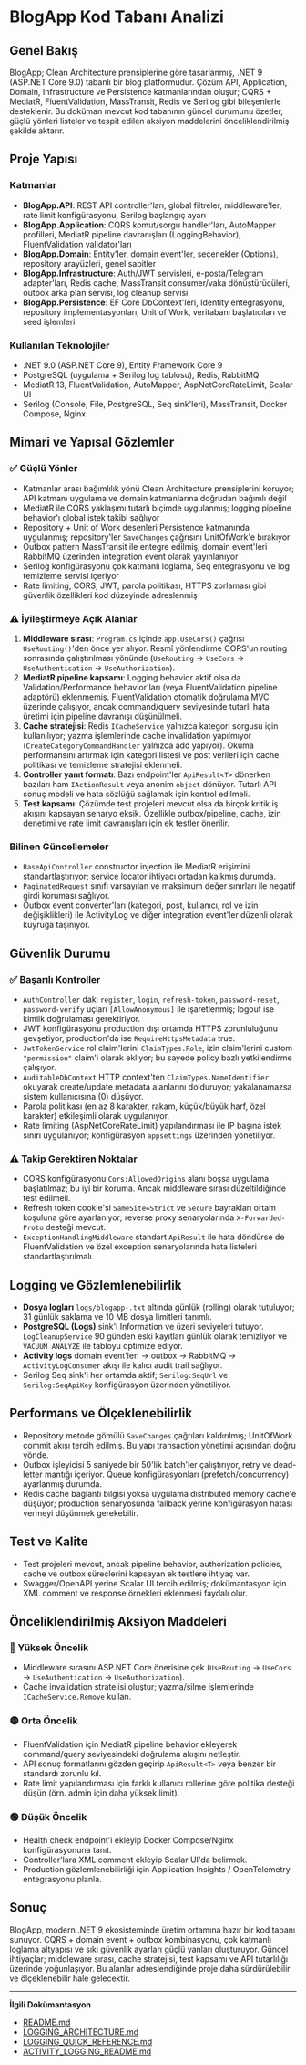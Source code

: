 # BlogApp Kod Tabanı Analizi

## Genel Bakış
BlogApp; Clean Architecture prensiplerine göre tasarlanmış, .NET 9 (ASP.NET Core 9.0) tabanlı bir blog platformudur. Çözüm API, Application, Domain, Infrastructure ve Persistence katmanlarından oluşur; CQRS + MediatR, FluentValidation, MassTransit, Redis ve Serilog gibi bileşenlerle desteklenir. Bu doküman mevcut kod tabanının güncel durumunu özetler, güçlü yönleri listeler ve tespit edilen aksiyon maddelerini önceliklendirilmiş şekilde aktarır.

## Proje Yapısı

### Katmanlar
- **BlogApp.API**: REST API controller'ları, global filtreler, middleware'ler, rate limit konfigürasyonu, Serilog başlangıç ayarı
- **BlogApp.Application**: CQRS komut/sorgu handler'ları, AutoMapper profilleri, MediatR pipeline davranışları (LoggingBehavior), FluentValidation validator'ları
- **BlogApp.Domain**: Entity'ler, domain event'ler, seçenekler (Options), repository arayüzleri, genel sabitler
- **BlogApp.Infrastructure**: Auth/JWT servisleri, e-posta/Telegram adapter'ları, Redis cache, MassTransit consumer/vaka dönüştürücüleri, outbox arka plan servisi, log cleanup servisi
- **BlogApp.Persistence**: EF Core DbContext'leri, Identity entegrasyonu, repository implementasyonları, Unit of Work, veritabanı başlatıcıları ve seed işlemleri

### Kullanılan Teknolojiler
- .NET 9.0 (ASP.NET Core 9), Entity Framework Core 9
- PostgreSQL (uygulama + Serilog log tablosu), Redis, RabbitMQ
- MediatR 13, FluentValidation, AutoMapper, AspNetCoreRateLimit, Scalar UI
- Serilog (Console, File, PostgreSQL, Seq sink'leri), MassTransit, Docker Compose, Nginx

## Mimari ve Yapısal Gözlemler

### ✅ Güçlü Yönler
- Katmanlar arası bağımlılık yönü Clean Architecture prensiplerini koruyor; API katmanı uygulama ve domain katmanlarına doğrudan bağımlı değil
- MediatR ile CQRS yaklaşımı tutarlı biçimde uygulanmış; logging pipeline behavior'ı global istek takibi sağlıyor
- Repository + Unit of Work desenleri Persistence katmanında uygulanmış; repository'ler `SaveChanges` çağrısını UnitOfWork'e bırakıyor
- Outbox pattern MassTransit ile entegre edilmiş; domain event'leri RabbitMQ üzerinden integration event olarak yayınlanıyor
- Serilog konfigürasyonu çok katmanlı loglama, Seq entegrasyonu ve log temizleme servisi içeriyor
- Rate limiting, CORS, JWT, parola politikası, HTTPS zorlaması gibi güvenlik özellikleri kod düzeyinde adreslenmiş

### ⚠️ İyileştirmeye Açık Alanlar
1. **Middleware sırası**: `Program.cs` içinde `app.UseCors()` çağrısı `UseRouting()`'den önce yer alıyor. Resmî yönlendirme CORS'un routing sonrasında çalıştırılması yönünde (`UseRouting` → `UseCors` → `UseAuthentication` → `UseAuthorization`).
2. **MediatR pipeline kapsamı**: Logging behavior aktif olsa da Validation/Performance behavior'ları (veya FluentValidation pipeline adaptörü) eklenmemiş. FluentValidation otomatik doğrulama MVC üzerinde çalışıyor, ancak command/query seviyesinde tutarlı hata üretimi için pipeline davranışı düşünülmeli.
3. **Cache stratejisi**: Redis `ICacheService` yalnızca kategori sorgusu için kullanılıyor; yazma işlemlerinde cache invalidation yapılmıyor (`CreateCategoryCommandHandler` yalnızca add yapıyor). Okuma performansını artırmak için kategori listesi ve post verileri için cache politikası ve temizleme stratejisi eklenmeli.
4. **Controller yanıt formatı**: Bazı endpoint'ler `ApiResult<T>` dönerken bazıları ham `IActionResult` veya anonim `object` dönüyor. Tutarlı API sonuç modeli ve hata sözlüğü sağlamak için kontrol edilmeli.
5. **Test kapsamı**: Çözümde test projeleri mevcut olsa da birçok kritik iş akışını kapsayan senaryo eksik. Özellikle outbox/pipeline, cache, izin denetimi ve rate limit davranışları için ek testler önerilir.

### Bilinen Güncellemeler
- `BaseApiController` constructor injection ile MediatR erişimini standartlaştırıyor; service locator ihtiyacı ortadan kalkmış durumda.
- `PaginatedRequest` sınıfı varsayılan ve maksimum değer sınırları ile negatif girdi koruması sağlıyor.
- Outbox event converter'ları (kategori, post, kullanıcı, rol ve izin değişiklikleri) ile ActivityLog ve diğer integration event'ler düzenli olarak kuyruğa taşınıyor.

## Güvenlik Durumu

### ✅ Başarılı Kontroller
- `AuthController` daki `register`, `login`, `refresh-token`, `password-reset`, `password-verify` uçları `[AllowAnonymous]` ile işaretlenmiş; logout ise kimlik doğrulaması gerektiriyor.
- JWT konfigürasyonu production dışı ortamda HTTPS zorunluluğunu gevşetiyor, production'da ise `RequireHttpsMetadata` true.
- `JwtTokenService` rol claim'lerini `ClaimTypes.Role`, izin claim'lerini custom `"permission"` claim'i olarak ekliyor; bu sayede policy bazlı yetkilendirme çalışıyor.
- `AuditableDbContext` HTTP context'ten `ClaimTypes.NameIdentifier` okuyarak create/update metadata alanlarını dolduruyor; yakalanamazsa sistem kullanıcısına (0) düşüyor.
- Parola politikası (en az 8 karakter, rakam, küçük/büyük harf, özel karakter) etkileşimli olarak uygulanıyor.
- Rate limiting (AspNetCoreRateLimit) yapılandırması ile IP başına istek sınırı uygulanıyor; konfigürasyon `appsettings` üzerinden yönetiliyor.

### ⚠️ Takip Gerektiren Noktalar
- CORS konfigürasyonu `Cors:AllowedOrigins` alanı boşsa uygulama başlatılmaz; bu iyi bir koruma. Ancak middleware sırası düzeltildiğinde test edilmeli.
- Refresh token cookie'si `SameSite=Strict` ve `Secure` bayrakları ortam koşuluna göre ayarlanıyor; reverse proxy senaryolarında `X-Forwarded-Proto` desteği mevcut.
- `ExceptionHandlingMiddleware` standart `ApiResult` ile hata döndürse de FluentValidation ve özel exception senaryolarında hata listeleri standartlaştırılmalı.

## Logging ve Gözlemlenebilirlik

- **Dosya logları** `logs/blogapp-.txt` altında günlük (rolling) olarak tutuluyor; 31 günlük saklama ve 10 MB dosya limitleri tanımlı.
- **PostgreSQL (Logs)** sink'i Information ve üzeri seviyeleri tutuyor. `LogCleanupService` 90 günden eski kayıtları günlük olarak temizliyor ve `VACUUM ANALYZE` ile tabloyu optimize ediyor.
- **Activity logs** domain event'leri → outbox → RabbitMQ → `ActivityLogConsumer` akışı ile kalıcı audit trail sağlıyor.
- Serilog Seq sink'i her ortamda aktif; `Serilog:SeqUrl` ve `Serilog:SeqApiKey` konfigürasyon üzerinden yönetiliyor.

## Performans ve Ölçeklenebilirlik

- Repository metode gömülü `SaveChanges` çağrıları kaldırılmış; UnitOfWork commit akışı tercih edilmiş. Bu yapı transaction yönetimi açısından doğru yönde.
- Outbox işleyicisi 5 saniyede bir 50'lik batch'ler çalıştırıyor, retry ve dead-letter mantığı içeriyor. Queue konfigürasyonları (prefetch/concurrency) ayarlanmış durumda.
- Redis cache bağlantı bilgisi yoksa uygulama distributed memory cache'e düşüyor; production senaryosunda fallback yerine konfigürasyon hatası vermeyi düşünmek gerekebilir.

## Test ve Kalite

- Test projeleri mevcut, ancak pipeline behavior, authorization policies, cache ve outbox süreçlerini kapsayan ek testlere ihtiyaç var.
- Swagger/OpenAPI yerine Scalar UI tercih edilmiş; dokümantasyon için XML comment ve response örnekleri eklenmesi faydalı olur.

## Önceliklendirilmiş Aksiyon Maddeleri

### 🔴 Yüksek Öncelik
- Middleware sırasını ASP.NET Core önerisine çek (`UseRouting` → `UseCors` → `UseAuthentication` → `UseAuthorization`).
- Cache invalidation stratejisi oluştur; yazma/silme işlemlerinde `ICacheService.Remove` kullan.

### 🟡 Orta Öncelik
- FluentValidation için MediatR pipeline behavior ekleyerek command/query seviyesindeki doğrulama akışını netleştir.
- API sonuç formatlarını gözden geçirip `ApiResult<T>` veya benzer bir standardı zorunlu kıl.
- Rate limit yapılandırması için farklı kullanıcı rollerine göre politika desteği düşün (örn. admin için daha yüksek limit).

### 🟢 Düşük Öncelik
- Health check endpoint'i ekleyip Docker Compose/Nginx konfigürasyonuna tanıt.
- Controller'lara XML comment ekleyip Scalar UI'da belirmek.
- Production gözlemlenebilirliği için Application Insights / OpenTelemetry entegrasyonu planla.

## Sonuç

BlogApp, modern .NET 9 ekosisteminde üretim ortamına hazır bir kod tabanı sunuyor. CQRS + domain event + outbox kombinasyonu, çok katmanlı loglama altyapısı ve sıkı güvenlik ayarları güçlü yanları oluşturuyor. Güncel ihtiyaçlar; middleware sırası, cache stratejisi, test kapsamı ve API tutarlılığı üzerinde yoğunlaşıyor. Bu alanlar adreslendiğinde proje daha sürdürülebilir ve ölçeklenebilir hale gelecektir.

---

**İlgili Dokümantasyon**
- [README.md](README.md)
- [LOGGING_ARCHITECTURE.md](LOGGING_ARCHITECTURE.md)
- [LOGGING_QUICK_REFERENCE.md](LOGGING_QUICK_REFERENCE.md)
- [ACTIVITY_LOGGING_README.md](ACTIVITY_LOGGING_README.md)
